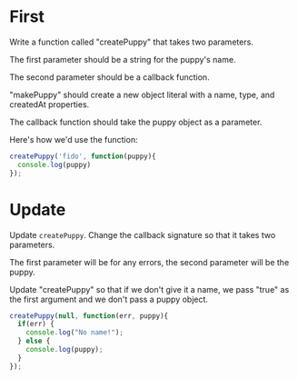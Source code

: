 # First 

Write a function called "createPuppy" that takes two parameters.

The first parameter should be a string for the puppy's name.

The second parameter should be a callback function.

"makePuppy" should create a new object literal with a name, type, and createdAt properties.

The callback function should take the puppy object as a parameter.

Here's how we'd use the function:

```js
createPuppy('fido', function(puppy){
  console.log(puppy)
});
```

# Update

Update `createPuppy`. Change the callback signature so that it takes two parameters.

The first parameter will be for any errors, the second parameter will be the puppy.

Update "createPuppy" so that if we don't give it a name, we pass "true" as the first argument and we 
don't pass a puppy object.

```js
createPuppy(null, function(err, puppy){
  if(err) {
    console.log("No name!");
  } else {
    console.log(puppy);
  }
});
```
